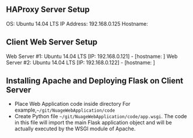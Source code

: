 ## HAProxy Server Setup
OS: Ubuntu 14.04 LTS
IP Address: 192.168.0.125
Hostname: 
## Client Web Server Setup
Web Server #1: Ubuntu 14.04 LTS [IP: 192.168.0.121] - [hostname: ]
Web Server #2: Ubuntu 14.04 LTS [IP: 192.168.0.122] - [hostname: ]
## Installing Apache and Deploying Flask on Client Server
* Place Web Application code inside directory
For example,`~/git/NuageWebApplication/code`
* Create Python file `~/git/NuageWebApplication/code/app.wsgi`. The code in this file will import the main Flask application object and will be actually executed by the WSGI module of Apache.
